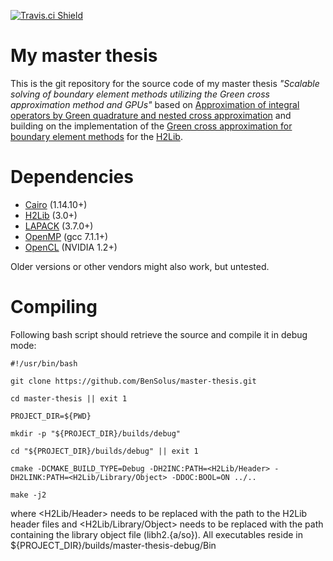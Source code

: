 [![Travis.ci Shield](https://img.shields.io/travis/BenSolus/master-thesis/master.svg?style=plastic&label=Linux)](https://travis-ci.org/BenSolus/master-thesis)

# My master thesis

This is the git repository for the source code of my master thesis *"Scalable
solving of boundary element methods utilizing the Green cross approximation
method and GPUs"*
based on [Approximation of integral operators by Green quadrature and nested
cross approximation](https://link.springer.com/article/10.1007/s00211-015-0757-y) and
building on the implementation of the [Green cross approximation for boundary element methods](https://arxiv.org/abs/1510.07244) for the
[H2Lib](http://www.h2lib.org).

# Dependencies

*   [Cairo](https://cairographics.org/) (1.14.10+)
*   [H2Lib](http://www.h2lib.org/) (3.0+)
*   [LAPACK](http://www.netlib.org/lapack/) (3.7.0+)
*   [OpenMP](http://www.openmp.org/) (gcc 7.1.1+)
*   [OpenCL](https://www.khronos.org/opencl/) (NVIDIA 1.2+)

Older versions or other vendors might also work, but untested.

# Compiling

Following bash script should retrieve the source and compile it in debug mode:

```shell
#!/usr/bin/bash

git clone https://github.com/BenSolus/master-thesis.git

cd master-thesis || exit 1

PROJECT_DIR=${PWD}

mkdir -p "${PROJECT_DIR}/builds/debug"

cd "${PROJECT_DIR}/builds/debug" || exit 1

cmake -DCMAKE_BUILD_TYPE=Debug -DH2INC:PATH=<H2Lib/Header> -DH2LINK:PATH=<H2Lib/Library/Object> -DDOC:BOOL=ON ../..

make -j2

```

where <H2Lib/Header> needs to be replaced with the path to the H2Lib header
files and <H2Lib/Library/Object> needs to be replaced with the path containing
the library object file (libh2.{a/so}). All executables reside in
${PROJECT_DIR}/builds/master-thesis-debug/Bin
